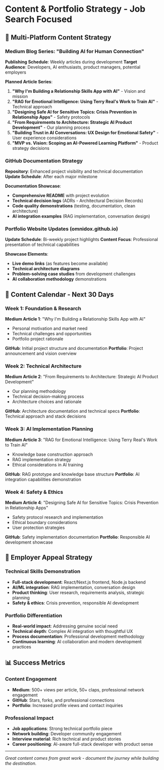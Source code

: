# Content & Portfolio Strategy - Job Search Focused

## 🎯 **Multi-Platform Content Strategy**

### **Medium Blog Series: "Building AI for Human Connection"**
**Publishing Schedule**: Weekly articles during development
**Target Audience**: Developers, AI enthusiasts, product managers, potential employers

**Planned Article Series**:
1. **"Why I'm Building a Relationship Skills App with AI"** - Vision and mission
2. **"RAG for Emotional Intelligence: Using Terry Real's Work to Train AI"** - Technical approach
3. **"Designing Safe AI for Sensitive Topics: Crisis Prevention in Relationship Apps"** - Safety protocols
4. **"From Requirements to Architecture: Strategic AI Product Development"** - Our planning process
5. **"Building Trust in AI Conversations: UX Design for Emotional Safety"** - User experience considerations
6. **"MVP vs. Vision: Scoping an AI-Powered Learning Platform"** - Product strategy decisions

### **GitHub Documentation Strategy**
**Repository**: Enhanced project visibility and technical documentation
**Update Schedule**: After each major milestone

**Documentation Showcase**:
- **Comprehensive README** with project evolution
- **Technical decision logs** (ADRs - Architectural Decision Records)
- **Code quality demonstrations** (testing, documentation, clean architecture)
- **AI integration examples** (RAG implementation, conversation design)

### **Portfolio Website Updates (omnidox.github.io)**
**Update Schedule**: Bi-weekly project highlights
**Content Focus**: Professional presentation of technical capabilities

**Showcase Elements**:
- **Live demo links** (as features become available)
- **Technical architecture diagrams** 
- **Problem-solving case studies** from development challenges
- **AI collaboration methodology** demonstrations

## 📅 **Content Calendar - Next 30 Days**

### Week 1: Foundation & Research
**Medium Article 1**: "Why I'm Building a Relationship Skills App with AI"
- Personal motivation and market need
- Technical challenges and opportunities
- Portfolio project rationale

**GitHub**: Initial project structure and documentation
**Portfolio**: Project announcement and vision overview

### Week 2: Technical Architecture
**Medium Article 2**: "From Requirements to Architecture: Strategic AI Product Development" 
- Our planning methodology
- Technical decision-making process
- Architecture choices and rationale

**GitHub**: Architecture documentation and technical specs
**Portfolio**: Technical approach and stack decisions

### Week 3: AI Implementation Planning
**Medium Article 3**: "RAG for Emotional Intelligence: Using Terry Real's Work to Train AI"
- Knowledge base construction approach
- RAG implementation strategy
- Ethical considerations in AI training

**GitHub**: RAG prototype and knowledge base structure
**Portfolio**: AI integration capabilities demonstration

### Week 4: Safety & Ethics
**Medium Article 4**: "Designing Safe AI for Sensitive Topics: Crisis Prevention in Relationship Apps"
- Safety protocol research and implementation
- Ethical boundary considerations
- User protection strategies

**GitHub**: Safety implementation documentation
**Portfolio**: Responsible AI development showcase

## 🎯 **Employer Appeal Strategy**

### **Technical Skills Demonstration**
- **Full-stack development**: React/Next.js frontend, Node.js backend
- **AI/ML integration**: RAG implementation, conversation design
- **Product thinking**: User research, requirements analysis, strategic planning
- **Safety & ethics**: Crisis prevention, responsible AI development

### **Portfolio Differentiation**
- **Real-world impact**: Addressing genuine social need
- **Technical depth**: Complex AI integration with thoughtful UX
- **Process documentation**: Professional development methodology
- **Continuous learning**: AI collaboration and modern development practices

## 📊 **Success Metrics**

### **Content Engagement**
- **Medium**: 500+ views per article, 50+ claps, professional network engagement
- **GitHub**: Stars, forks, and professional connections
- **Portfolio**: Increased profile views and contact inquiries

### **Professional Impact**
- **Job applications**: Strong technical portfolio piece
- **Network building**: Developer community engagement
- **Interview material**: Rich technical and product stories
- **Career positioning**: AI-aware full-stack developer with product sense

---

*Great content comes from great work - document the journey while building the destination.*
